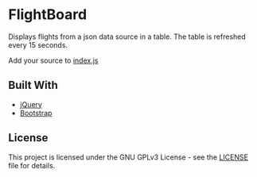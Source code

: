 # FlightBoard

Displays flights from a json data source in a table. The table is refreshed every 15 seconds.

Add your source to [index.js](index.js)

## Built With

* [jQuery](https://jquery.com/)
* [Bootstrap](https://getbootstrap.com/)

## License

This project is licensed under the GNU GPLv3 License - see the [LICENSE](LICENSE) file for details.

